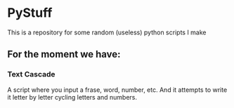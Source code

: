 # PyStuff 
This is a repository for some random (useless) python scripts I make

## For the moment we have:

### Text Cascade
A script where you input a frase, word, number, etc. And it attempts to write it letter by letter cycling letters and numbers.
